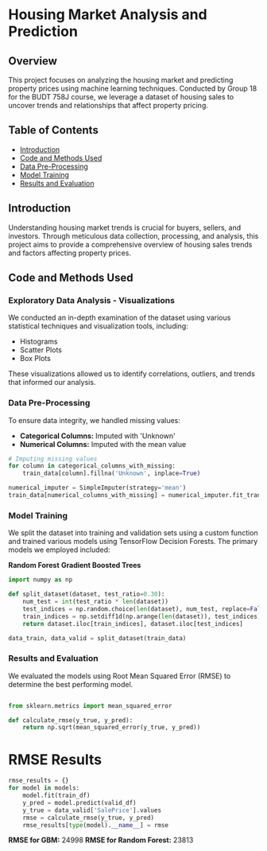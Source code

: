 # Housing Market Analysis and Prediction

## Overview
This project focuses on analyzing the housing market and predicting property prices using machine learning techniques. Conducted by Group 18 for the BUDT 758J course, we leverage a dataset of housing sales to uncover trends and relationships that affect property pricing.

## Table of Contents
- [Introduction](#introduction)
- [Code and Methods Used](#code-and-methods-used)
- [Data Pre-Processing](#data-pre-processing)
- [Model Training](#model-training)
- [Results and Evaluation](#results-and-evaluation)


## Introduction
Understanding housing market trends is crucial for buyers, sellers, and investors. Through meticulous data collection, processing, and analysis, this project aims to provide a comprehensive overview of housing sales trends and factors affecting property prices.

## Code and Methods Used
### Exploratory Data Analysis - Visualizations
We conducted an in-depth examination of the dataset using various statistical techniques and visualization tools, including:
- Histograms
- Scatter Plots
- Box Plots

These visualizations allowed us to identify correlations, outliers, and trends that informed our analysis.

### Data Pre-Processing
To ensure data integrity, we handled missing values:
- **Categorical Columns:** Imputed with 'Unknown'
- **Numerical Columns:** Imputed with the mean value

```python
# Imputing missing values
for column in categorical_columns_with_missing:
    train_data[column].fillna('Unknown', inplace=True)

numerical_imputer = SimpleImputer(strategy='mean')
train_data[numerical_columns_with_missing] = numerical_imputer.fit_transform(train_data[numerical_columns_with_missing])
```
### Model Training
We split the dataset into training and validation sets using a custom function and trained various models using TensorFlow Decision Forests. The primary models we employed included:

**Random Forest**
**Gradient Boosted Trees**

```python
import numpy as np

def split_dataset(dataset, test_ratio=0.30):
    num_test = int(test_ratio * len(dataset))
    test_indices = np.random.choice(len(dataset), num_test, replace=False)
    train_indices = np.setdiff1d(np.arange(len(dataset)), test_indices)
    return dataset.iloc[train_indices], dataset.iloc[test_indices]

data_train, data_valid = split_dataset(train_data)
```
### Results and Evaluation
We evaluated the models using Root Mean Squared Error (RMSE) to determine the best performing model.
```python

from sklearn.metrics import mean_squared_error

def calculate_rmse(y_true, y_pred):
    return np.sqrt(mean_squared_error(y_true, y_pred))
```
# RMSE Results
```python
rmse_results = {}
for model in models:
    model.fit(train_df)
    y_pred = model.predict(valid_df)
    y_true = data_valid['SalePrice'].values
    rmse = calculate_rmse(y_true, y_pred)
    rmse_results[type(model).__name__] = rmse
```
**RMSE for GBM:** 24998
**RMSE for Random Forest:** 23813
